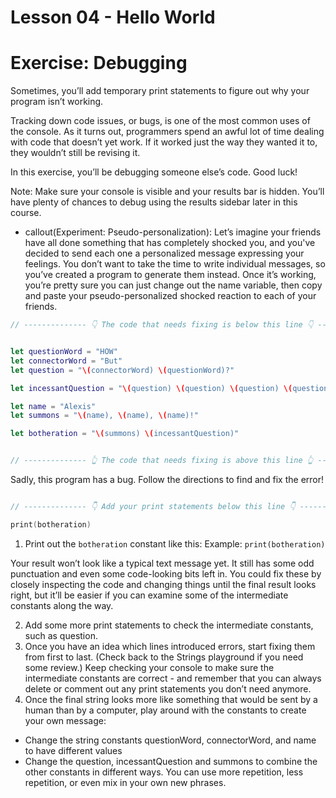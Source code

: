 # Lesson 04 - Hello World

# Exercise: Debugging
Sometimes, you’ll add temporary print statements to figure out why your program isn’t working.

Tracking down code issues, or bugs, is one of the most common uses of the console. As it turns out, programmers spend an awful lot of time dealing with code that doesn’t yet work. If it worked just the way they wanted it to, they wouldn’t still be revising it.

In this exercise, you’ll be debugging someone else’s code. Good luck!

Note:
Make sure your console is visible and your results bar is hidden. You’ll have plenty of chances to debug using the results sidebar later in this course.

* callout(Experiment: Pseudo-personalization): Let’s imagine your friends have all done something that has completely shocked you, and you've decided to send each one a personalized message expressing your feelings. You don’t want to take the time to write individual messages, so you’ve created a program to generate them instead. Once it’s working, you’re pretty sure you can just change out the name variable, then copy and paste your pseudo-personalized shocked reaction to each of your friends.

```swift
// -------------- 👇 The code that needs fixing is below this line 👇 --------------------


let questionWord = "HOW"
let connectorWord = "But"
let question = "\(connectorWord) \(questionWord)?"

let incessantQuestion = "\(question) \(question) \(question) \(question)"

let name = "Alexis"
let summons = "\(name), \(name), \(name)!"

let botheration = "\(summons) \(incessantQuestion)"


// -------------- 👆 The code that needs fixing is above this line 👆 --------------------
```

Sadly, this program has a bug. Follow the directions to find and fix the error!

```swift

// -------------- 👇 Add your print statements below this line 👇 --------------------

print(botheration)
```

1. Print out the ```botheration``` constant like this:
Example:
```print(botheration)```

Your result won’t look like a typical text message yet. It still has some odd punctuation and even some code-looking bits left in. You could fix these by closely inspecting the code and changing things until the final result looks right, but it’ll be easier if you can examine some of the intermediate constants along the way.

2. Add some more print statements to check the intermediate constants, such as question.
3. Once you have an idea which lines introduced errors, start fixing them from first to last. (Check back to the Strings playground if you need some review.) Keep checking your console to make sure the intermediate constants are correct -  and remember that you can always delete or comment out any print statements you don’t need anymore.
4. Once the final string looks more like something that would be sent by a human than by a computer, play around with the constants to create your own message:
* Change the string constants questionWord, connectorWord, and name to have different values
* Change the question, incessantQuestion and summons to combine the other constants in different ways. You can use more repetition, less repetition, or even mix in your own new phrases.


